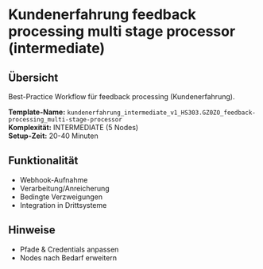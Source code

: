 # Kundenerfahrung feedback processing multi stage processor (intermediate)

## Übersicht

Best-Practice Workflow für feedback processing (Kundenerfahrung).

**Template-Name:** `kundenerfahrung_intermediate_v1_HS303.GZ0ZO_feedback-processing_multi-stage-processor`  
**Komplexität:** INTERMEDIATE (5 Nodes)  
**Setup-Zeit:** 20-40 Minuten

## Funktionalität
- Webhook-Aufnahme
- Verarbeitung/Anreicherung
- Bedingte Verzweigungen
- Integration in Drittsysteme

## Hinweise
- Pfade & Credentials anpassen
- Nodes nach Bedarf erweitern
